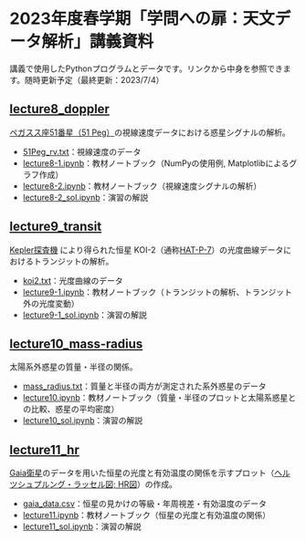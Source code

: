 
# 2023年度春学期「学問への扉：天文データ解析」講義資料

講義で使用したPythonプログラムとデータです。リンクから中身を参照できます。随時更新予定（最終更新：2023/7/4）

## [lecture8_doppler](https://github.com/kemasuda/astrodata/tree/main/lecture8_doppler)
[ペガスス座51番星（51 Peg）](https://ja.wikipedia.org/wiki/ペガスス座51番星)の視線速度データにおける惑星シグナルの解析。
- [51Peg_rv.txt](https://github.com/kemasuda/astrodata/blob/main/lecture8_doppler/51Peg_rv.txt)：視線速度のデータ
- [lecture8-1.ipynb](https://github.com/kemasuda/astrodata/blob/main/lecture8_doppler/lecture8-1.ipynb)：教材ノートブック（NumPyの使用例, Matplotlibによるグラフ作成）
- [lecture8-2.ipynb](https://github.com/kemasuda/astrodata/blob/main/lecture8_doppler/lecture8-2.ipynb)：教材ノートブック（視線速度シグナルの解析）
- [lecture8-2_sol.ipynb](https://github.com/kemasuda/astrodata/blob/main/lecture8_doppler/lecture8-2_sol.ipynb)：演習の解説

## [lecture9_transit](https://github.com/kemasuda/astrodata/tree/main/lecture9_transit)
[Kepler探査機](https://ja.wikipedia.org/wiki/ケプラー_(探査機)) により得られた恒星 KOI-2（通称[HAT-P-7](https://exoplanetarchive.ipac.caltech.edu/overview/HAT-P-7)）の光度曲線データにおけるトランジットの解析。
- [koi2.txt](https://github.com/kemasuda/astrodata/blob/main/lecture9_transit/koi2.txt)：光度曲線のデータ
- [lecture9-1.ipynb](https://github.com/kemasuda/astrodata/blob/main/lecture9_transit/lecture9-1.ipynb)：教材ノートブック（トランジットの解析、トランジット外の光度変動）
- [lecture9-1_sol.ipynb](https://github.com/kemasuda/astrodata/blob/main/lecture9_transit/lecture9-1_sol.ipynb)：演習の解説

## [lecture10_mass-radius](https://github.com/kemasuda/astrodata/tree/main/lecture10_mass-radius)
太陽系外惑星の質量・半径の関係。
- [mass_radius.txt](https://github.com/kemasuda/astrodata/tree/main/lecture10_mass-radius/mass_radius.txt)：質量と半径の両方が測定された系外惑星のデータ
- [lecture10.ipynb](https://github.com/kemasuda/astrodata/tree/main/lecture10_mass-radius/lecture10.ipynb)：教材ノートブック（質量・半径のプロットと太陽系惑星との比較、惑星の平均密度）
- [lecture10_sol.ipynb](https://github.com/kemasuda/astrodata/tree/main/lecture10_mass-radius/lecture10_sol.ipynb)：演習の解説

## [lecture11_hr](https://github.com/kemasuda/astrodata/tree/main/lecture11_hr)
[Gaia衛星](https://ja.wikipedia.org/wiki/ガイア計画)のデータを用いた恒星の光度と有効温度の関係を示すプロット（[ヘルツシュプルング・ラッセル図; HR図](https://ja.wikipedia.org/wiki/ヘルツシュプルング・ラッセル図)）の作成。
- [gaia_data.csv](https://github.com/kemasuda/astrodata/tree/main/lecture11_hr/gaia_data.csv)：恒星の見かけの等級・年周視差・有効温度のデータ
- [lecture11.ipynb](https://github.com/kemasuda/astrodata/tree/main/lecture11_hr/lecture11.ipynb)：教材ノートブック（恒星の光度と有効温度の関係）
- [lecture11_sol.ipynb](https://github.com/kemasuda/astrodata/tree/main/lecture11_hr/lecture11_sol.ipynb)：演習の解説

